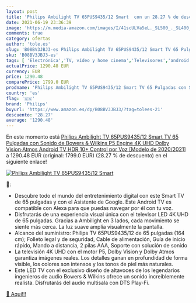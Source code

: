 ```yaml
---
layout: post
title: 'Philips Ambilight TV 65PUS9435/12 Smart  con un 28.27 % de descuento'
date: 2021-06-19 23:36:39
image: 'https://m.media-amazon.com/images/I/41scULVa5eL._SL500_._SL400_.jpg'
comments: true
category: ofertas
author: 'tole.es'
slug: 'B08BV3JBJ3-es Philips Ambilight TV 65PUS9435/12 Smart TV 65 Pulgadas con...'
sku: 'B08BV3JBJ3-es'
tags: [ 'Electrónica','TV, vídeo y home cinema','Televisores','android','philips', ]
actualPrice: 1290.48 EUR
currency: EUR
price: 1290.48
comparePrice: 1799.0 EUR
prodname: 'Philips Ambilight TV 65PUS9435/12 Smart TV 65 Pulgadas con Sonido de Bowers & Wilkins  P5 Engine  4K UHD  Dolby Vision∙Atmos  Android TV  HDR 10+  Control por Voz  [Modelo de 2020/2021]'
country: 'es'
flag: '🇪🇸'
brand: 'Philips'
buyurl: 'https://www.amazon.es/dp/B08BV3JBJ3/?tag=tolees-21'
descuento: '28.27'
average: '1290.48'
---
```


En este momento está [Philips Ambilight TV 65PUS9435/12 Smart TV 65 Pulgadas con Sonido de Bowers & Wilkins  P5 Engine  4K UHD  Dolby Vision∙Atmos  Android TV  HDR 10+  Control por Voz  [Modelo de 2020/2021]](https://www.amazon.es/dp/B08BV3JBJ3/?tag=tolees-21) a 1290.48 EUR (original: 1799.0 EUR) (28.27 %  de descuento) en el siguiente enlace!

[![Philips Ambilight TV 65PUS9435/12 Smart ](https://m.media-amazon.com/images/I/41scULVa5eL._SL500_._SL400_.jpg)](https://www.amazon.es/dp/B08BV3JBJ3/?tag=tolees-21)

🔎:

- Descubre todo el mundo del entretenimiento digital con este Smart TV de 65 pulgadas y con el Asistente de Google. Este Android TV es compatible con Alexa para que puedas navegar por él con tu voz.
- Disfrutarás de una experiencia visual única con el televisor LED 4K UHD de 65 pulgadas. Gracias a Ambilight en 3 lados, cada movimiento se siente más cerca. La luz suave amplía visualmente la pantalla.
- Alcance del suministro: Philips TV 65PUS9435/12 de 65 pulgadas (164 cm); Folleto legal y de seguridad, Cable de alimentación, Guía de inicio rápido, Mando a distancia, 2 pilas AAA, Soporte con solución de sonido
- La televisión 4K UHD con el motor P5, Dolby Vision y Dolby Atmos garantiza imágenes reales. Los detalles ganan en profundidad de forma visible, los colores son intensos y los tonos de piel más naturales.
- Este LED TV con el exclusivo diseño de altavoces de los legendarios ingenieros de audio Bowers & Wilkins ofrece un sonido increíblemente realista. Disfrutarás del audio multisala con DTS Play-Fi.

[🛒 Aquí!!!](https://www.amazon.es/dp/B08BV3JBJ3/?tag=tolees-21)
